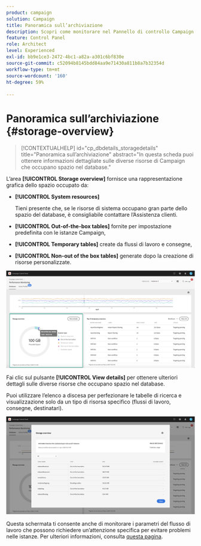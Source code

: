 ```yaml
---
product: campaign
solution: Campaign
title: Panoramica sull’archiviazione
description: Scopri come monitorare nel Pannello di controllo Campaign le diverse risorse di Campaign che occupano spazio nel database sulle istanze.
feature: Control Panel
role: Architect
level: Experienced
exl-id: bb9e1ce3-2472-4bc1-a82a-a301c6bf830e
source-git-commit: c52094b8145bdd84aa9e71430a811b8a7b32354d
workflow-type: tm+mt
source-wordcount: '160'
ht-degree: 59%

---
```


# Panoramica sull’archiviazione {#storage-overview}

>[!CONTEXTUALHELP]
>id="cp_dbdetails_storagedetails"
>title="Panoramica sull’archiviazione"
>abstract="In questa scheda puoi ottenere informazioni dettagliate sulle diverse risorse di Campaign che occupano spazio nel database."

L’area **[!UICONTROL Storage overview]** fornisce una rappresentazione grafica dello spazio occupato da:

* **[!UICONTROL System resources]**

   Tieni presente che, se le risorse di sistema occupano gran parte dello spazio del database, è consigliabile contattare l’Assistenza clienti.

* **[!UICONTROL Out-of-the-box tables]** fornite per impostazione predefinita con le istanze Campaign,
* **[!UICONTROL Temporary tables]** create da flussi di lavoro e consegne,
* **[!UICONTROL Non-out of the box tables]** generate dopo la creazione di risorse personalizzate.

![](assets/database-storage-overview.png)

Fai clic sul pulsante **[!UICONTROL View details]** per ottenere ulteriori dettagli sulle diverse risorse che occupano spazio nel database.

Puoi utilizzare l’elenco a discesa per perfezionare le tabelle di ricerca e visualizzazione solo da un tipo di risorsa specifico (flussi di lavoro, consegne, destinatari).

![](assets/database-storage-details.png)

Questa schermata ti consente anche di monitorare i parametri del flusso di lavoro che possono richiedere un’attenzione specifica per evitare problemi nelle istanze. Per ulteriori informazioni, consulta [questa pagina](workflow-monitoring.md).
